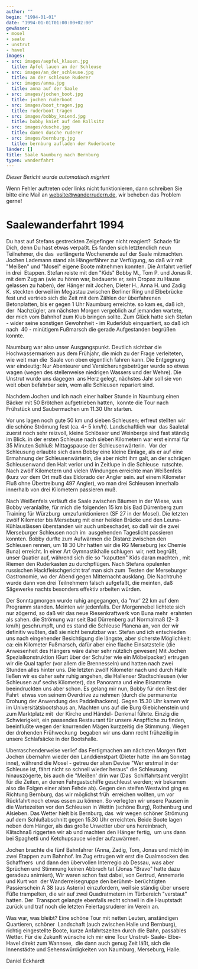 ```yaml
---
author: ""
begin: "1994-01-01"
date: "1994-01-01T01:00:00+02:00"
gewässer:
- mosel
- saale
- unstrut
- havel
images:
- src: images/aepfel_klauen.jpg
  title: Äpfel lauen an der Schleuse
- src: images/an_der_schleuse.jpg
  title: an der schleuse Ruderer
- src: images/anna.jpg
  title: anna auf der Saale
- src: images/jochen_boot.jpg
  title: jochen ruderboot
- src: images/boot_tragen.jpg
  title: ruderboot tragen
- src: images/bobby_kniend.jpg
  title: bobby kniet auf dem Rollsitz
- src: images/dusche.jpg
  title: damen dusche ruderer
- src: images/bernburg.jpg
  title: bernburg aufladen der Ruderboote
länder: []
title: Saale Naumburg nach Bernburg
typen: wanderfahrt
---
```



*Dieser Bericht wurde automatisch migriert*

Wenn Fehler auftreten oder links nicht funktionieren, dann schreiben Sie bitte eine Mail an website@wanderrudern.de, wir beheben das Problem gerne!



# Saalewanderfahrt 1994


Du hast auf Stefans gestreckten Zeigefinger nicht reagiert?  Schade für Dich, denn Du hast etwas verpaßt. Es fanden sich letztendlich neun Teilnehmer, die das  verlängerte Wochenende auf der Saale mitmachten. Jochen Lademann stand als Hängerfährer zur Verfügung, so daß wir mit "Meißen" und "Mosel" eigene Boote mitnehmen konnten. Die Anfahrt verlief in drei  Etappen. Stefan reiste mit den "Kids" Bobby M., Tom P. und Jonas R. mit dem Zug an (wie zu hören war, bedauerte er, sein Oropax zu Hause gelassen zu haben), der Hänger mit Jochen, Dieter H., Anna H. und Zadig  K. steckten derweil im Megastau zwischen Berliner Ring und Elbebrücke fest und vertrieb sich die Zeit mit dem Zählen der überfahrenen Betonplatten, bis er gegen 1 Uhr Naumburg erreichte. so kam es, daß ich, der  Nachzügler, am nächsten Morgen vergeblich auf jemanden wartete, der mich vom Bahnhof zum Klub bringen sollte. Zum Glück hatte sich Stefan - wider seine sonstigen Gewohnheit - im Ruderklub einquartiert, so daß ich nach  40 - minütigem Fußmarsch die gerade Aufgestanden begrüßen konnte.

Naumburg war also unser Ausgangspunkt. Deutlich sichtbar die Hochwassermarken aus dem Frühjahr, die mich zu der Frage verleiteten, wie weit man die  Saale von oben eigentlich fahren kann. Die Entgegnung war eindeutig: Nur Abenteurer und Versicherungsbetrüger wurde so etwas wagen (wegen des stellenweise niedrigen Wassers und der Wehre). Die Unstrut wurde uns dagegen  ans Herz gelegt, nächstes Jahr soll sie von weit oben befahrbar sein, wem alle Schleusen repariert sind.

Nachdem Jochen und ich nach einer halber Stunde in Naumburg einen Bäcker mit 50 Brötchen aufgetrieben hatten,  konnte die Tour nach Frühstück und Saubermachen um 11.30 Uhr starten.

Vor uns lagen noch gute 50 km und sieben Schleusen; erfreut stellten wir die schöne Strömung fest (ca. 4- 5 km/h). Landschaftlich war  das Saaletal zuerst noch sehr reizvoll, kleine Schlösser und Weinberge sind fast ständig im Blick. in der ersten Schleuse nach sieben Kilometern war erst einmal für 35 Minuten Schluß: Mittagspause der Schleusenwärterin.  Vor der Schleusung erlaubte sich dann Bobby eine kleine Einlage, als er auf eine Ermahnung der Schleusenwärterin, die aber nicht ihm galt, an der schrägen Schleusenwand den Halt verlor und in Zeitlupe in die Schleuse  rutschte. Nach zwölf Kilometern und vielen Windungen erreichte man Weißenfels (kurz vor dem Ort muß das Eldorado der Angler sein. auf einem Kilometer Fluß ohne Übertreibung 497 Angler), wo man drei Schleusen innerhalb  innerhalb von drei Kilometern passieren muß.

Nach Weißenfels verläuft die Saale zwischen Bäumen in der Wiese, was Bobby veranlaßte, für mich die folgenden 15 km bis Bad Dürrenberg zum Training für Würzburg  umzufunktionieren (SF 27 in der Mosel). Die letzten zwölf Kilometer bis Merseburg mit einer heiklen Brücke und den Leuna- Kühlauslässen überstanden wir auch unbeschadet, so daß wir die zwei Merseburger Schleusen noch im  ausgehenden Tageslicht passieren konnten. Bobby durfte zum Aufwärmen die Distanz zwischen den Schleusen rennen, um 18 30 Uhr hatten wir die RG Merseburg (ex Chemie Buna) erreicht. In einer Art Gymnastikhalle schlugen  wir, nett begrüßt, unser Quatier auf, während sich die so "kaputten" Kids daran machten , mit Riemen den Ruderkasten zu durchpflügen. Nach Stefans opulenten russischen Hackfleischgericht traf man sich zum  Testen der Merseburger Gastronomie, wo der Abend gegen Mitternacht ausklang. Die Nachtruhe wurde dann von drei Teilnehmern falsch aufgefaßt, die meinten, daß Sägewerke nachts besonders effektiv arbeiten würden.

Der Sonntagmorgen wurde ruhig angegangen, da "nur' 22 km auf dem Programm standen. Meinten wir jedenfalls. Der Morgennebel lichtete sich nur zögernd, so daß wir das neue Riesenkraftwerk von Buna mehr  erahnten als sahen. die Strömung war seit Bad Dürrenberg auf Normalmaß (2- 3 km/h) geschrumpft, und es stand die Schleuse Planena an, von der wir definitiv wußten, daß sie nicht benutzbar war. Stefan und ich entschieden  uns nach eingehender Besichtigung die längste, aber sicherste Möglichkeit: ca: ein Kilometer Fußmarsch, dafür aber eine flache Einsatzstelle (die Anwesenheit des Hängers wäre daher sehr nützlich gewesen) Mit Jochen  Spezialkonstruktion (Gurt über der Schulter wie ein Möbelpacker) ertrugen wir die Qual tapfer (vor allem die Brennesseln) und hatten nach zwei Stunden alles hinter uns. Die letzten zwölf Kilometer nach und durch Halle  ließen wir es daher sehr ruhig angehen, die Hallenser Stadtschleusen (vier Schleusen auf sechs Kilometer), das Panorama und eine Bisamratte beeindruckten uns aber schon. Es gelang mir nun, Bobby für den Rest der Fahrt  etwas von seinem Overdrive zu nehmen (durch die permanente Drohung der Anwendung des Paddelhackens). Gegen 15.30 Uhr kamen wir im Universitätsbootshaus an, Machten uns auf die Burg Giebichenstein und zum Marktplatz mit  der Kirche und Händel- Denkmal führte. Einzig die Schwierigkeit, ein passendes Restaurant für unsere Anspffiche zu finden, beeinflußte wegen der knurrenden Mägen kurzzeitig die Stimmung. Wegen der drohenden Frühweckung  begaben wir uns dann recht frühzeitig in unsere Schlafsäcke in der Bootshalle.

Uberraschenderweise verlief das Fertigmachen am nächsten Morgen flott Jochen übernahm wieder den Landdienstpart (Dieter hatte  ihn am Sonntag inne), während die Mosel - getreu der alten Devise "Wer erstmal in der Schleuse ist, fährt nicht so schnell wieder heraus" die Schleusung hinauszögerte, bis auch die "Meißen' drin war (Das  Schiffahrtsamt vergibt für die Zeiten, an denen Fahrgastschiffe geschleust werden; wir bekamen also die Folgen einer alten Fehde ab). Gegen den steifen Westwind ging es Richtung Bernburg, das wir möglichst früh  erreichen wollten, um vor Rückfahrt noch etwas essen zu können. So verlegten wir unsere Pausen in die Wartezeiten vor den Schleusen in Wettin (schöne Burg), Rothenburg und Alsieben. Das Wetter hielt bis Bernburg, das  wir wegen schöner Strömung auf dem Schlußabschnitt gegen 15.30 Uhr erreichten. Beide Boote lagen neben dem Hänger, als das große Unwetter uber uns hereinbrach, Klitschnaß riggerten wir ab und machten den Hänger fertig,  um uns dann bei Spaghetti und Ketchupsauce wieder aufzuwärmen.

Jochen brachte die fünf Bahnfahrer (Anna, Zadig, Tom, Jonas und mich) in zwei Etappen zum Bahnhof. Im Zug ertrugen wir erst die Qualmsocken des Schaffners  und dann den übervollen Interregio ab Dessau, was aber Sprüchen und Stimmung keinen Abbruch tat (Jonas "Bravo" hatte dazu geradezu anirniert), Wir waren schon fast dabei, von Gertrud, Annemarie und Kurt von  der Wanderreisegruppe den berühmt- berüchtigten Passierschein A 38 (aus Asterix) einzufordern, weil sie ständig über unsere Füße trampelten, die wir auf zwei Quadratmetern im Türbereich "verstaut" hatten. Der  Transport gelangte ebenfalls recht schnell in die Hauptstadt zurück und traf noch die letzten Feiertagsruderer im Verein an.

Was war, was bleibt? Eine schöne Tour mit netten Leuten, anständigen Quartieren, schöner  Landschaft (auch zwischen Halle und Bernburg), richtig eingestellte Boote, kurze Anfahrtszeiten durch die Bahn, passables Wetter. Für die Zukunft wünsche ich mir eine Tour Unstrut- Saale- Elbe- Havel direkt zum Wannsee,  die dann auch genug Zeit läßt, sich die Innenstädte und Sehenswürdigkeiten von Naumburg, Merseburg, Halle.

Daniel Eckhardt
